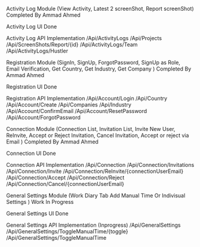 Activity Log  Module (View Activity, Latest 2 screenShot, Report screenShot) Completed By Ammad Ahmed 

Activity Log UI Done

Activity Log API Implementation 
   /Api/ActivityLogs
   /Api/Projects
   /Api/ScreenShots/Report/{id}
   /Api/ActivityLogs/Team
   /Api/ActivityLogs/Hustler


Registration  Module (SignIn, SignUp, ForgotPassword, SignUp as Role, Email Verification, Get Country, Get Industry, Get Company ) Completed By Ammad Ahmed 

Registration UI Done

Registration API Implementation 
   /Api/Account/Login
   /Api/Country
   /Api/Account/Create
   /Api/Companies
   /Api/Industry
   /Api/Account/ConfirmEmail
   /Api/Account/ResetPassword
   /Api/Account/ForgotPassword


Connection  Module (Connection List, Invitation List, Invite New User, ReInvite, Accept or Reject Invitation, Cancel Invitation, Accept or reject via Email ) Completed By Ammad Ahmed 

Connection UI Done

Connection API Implementation 
   /Api/Connection
   /Api/Connection/Invitations
   /Api/Connection/Invite
   /Api/Connection/ReInvite/{connectionUserEmail}
   /Api/Connection/Accept
   /Api/Connection/Reject
   /Api/Connection/Cancel/{connectionUserEmail}
   

General Settings  Module (Work Diary Tab Add Manual Time Or Indivisual Settings ) Work In Progress

General Settings UI Done

General Settings API Implementation (Inprogress)
   /Api/GeneralSettings
   /Api/GeneralSettings/ToggleManualTime/{toggle}
   /Api/GeneralSettings/ToggleManualTime